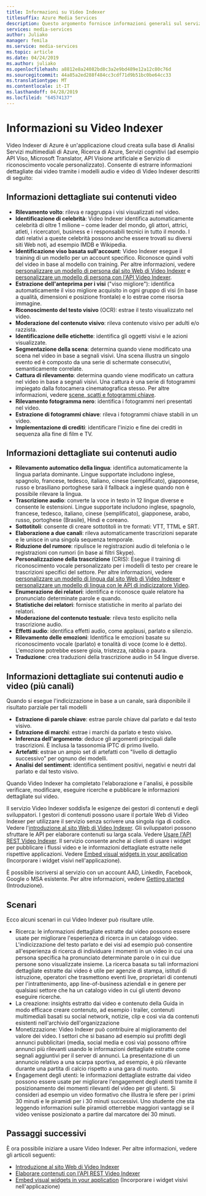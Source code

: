 ```yaml
---
title: Informazioni su Video Indexer
titlesuffix: Azure Media Services
description: Questo argomento fornisce informazioni generali sul servizio Video Indexer.
services: media-services
author: Juliako
manager: femila
ms.service: media-services
ms.topic: article
ms.date: 04/24/2019
ms.author: juliako
ms.openlocfilehash: a8812e8a24082bd8c3a2e9bd489e12a12c80c76d
ms.sourcegitcommit: 44a85a2ed288f484cc3cdf71d9b51bc0be64cc33
ms.translationtype: MT
ms.contentlocale: it-IT
ms.lasthandoff: 04/28/2019
ms.locfileid: "64574137"
---
```

# <a name="what-is-video-indexer"></a>Informazioni su Video Indexer

Video Indexer di Azure è un'applicazione cloud creata sulla base di Analisi Servizi multimediali di Azure, Ricerca di Azure, Servizi cognitivi (ad esempio API Viso, Microsoft Translator, API Visione artificiale e Servizio di riconoscimento vocale personalizzato). Consente di estrarre informazioni dettagliate dai video tramite i modelli audio e video di Video Indexer descritti di seguito:
  
## <a name="video-insights"></a>Informazioni dettagliate sui contenuti video

- **Rilevamento volto**: rileva e raggruppa i visi visualizzati nel video.
- **Identificazione di celebrità**: Video Indexer identifica automaticamente celebrità di oltre 1 milione – come leader del mondo, gli attori, attrici, atleti, i ricercatori, business e i responsabili tecnici in tutto il mondo. I dati relativi a queste celebrità possono anche essere trovati su diversi siti Web noti, ad esempio IMDB e Wikipedia.
- **Identificazione viso basata sull'account**: Video Indexer esegue il training di un modello per un account specifico. Riconosce quindi volti del video in base al modello con training. Per altre informazioni, vedere [personalizzare un modello di persona dal sito Web di Video Indexer](customize-person-model-with-website.md) e [personalizzare un modello di persona con l'API Video Indexer](customize-person-model-with-api.md).
- **Estrazione dell'anteprima per i visi** ("viso migliore"): identifica automaticamente il viso migliore acquisito in ogni gruppo di visi (in base a qualità, dimensioni e posizione frontale) e lo estrae come risorsa immagine.
- **Riconoscimento del testo visivo** (OCR): estrae il testo visualizzato nel video.
- **Moderazione del contenuto visivo**: rileva contenuto visivo per adulti e/o razzista.
- **Identificazione delle etichette**: identifica gli oggetti visivi e le azioni visualizzate.
- **Segmentazione della scena**: determina quando viene modificato una scena nel video in base a segnali visivi. Una scena illustra un singolo evento ed è composto da una serie di schermate consecutivi, semanticamente correlate. 
- **Cattura di rilevamento**: determina quando viene modificato un cattura nel video in base a segnali visivi. Una cattura è una serie di fotogrammi impiegato dalla fotocamera cinematografica stesso. Per altre informazioni, vedere [scene, scatti e fotogrammi chiave](scenes-shots-keyframes.md).
- **Rilevamento fotogramma nero**: identifica i fotogrammi neri presentati nel video.
- **Estrazione di fotogrammi chiave**: rileva i fotogrammi chiave stabili in un video.
- **Implementazione di crediti**: identificare l'inizio e fine dei crediti in sequenza alla fine di film e TV.

## <a name="audio-insights"></a>Informazioni dettagliate sui contenuti audio

- **Rilevamento automatico della lingua**: identifica automaticamente la lingua parlata dominante. Lingue supportate includono inglese, spagnolo, francese, tedesco, italiano, cinese (semplificato), giapponese, russo e brasiliano portoghese sarà il fallback a inglese quando non è possibile rilevare la lingua.
- **Trascrizione audio**: converte la voce in testo in 12 lingue diverse e consente le estensioni. Lingue supportate includono inglese, spagnolo, francese, tedesco, italiano, cinese (semplificato), giapponese, arabo, russo, portoghese (Brasile), Hindi e coreano.
- **Sottotitoli**: consente di creare sottotitoli in tre formati: VTT, TTML e SRT.
- **Elaborazione a due canali**: rileva automaticamente trascrizioni separate e le unisce in una singola sequenza temporale.
- **Riduzione del rumore**: ripulisce le registrazioni audio di telefonia o le registrazioni con rumori (in base ai filtri Skype).
- **Personalizzazione della trascrizione** (CRIS): Esegue il training di riconoscimento vocale personalizzato per i modelli di testo per creare le trascrizioni specifici del settore. Per altre informazioni, vedere [personalizzare un modello di lingua dal sito Web di Video Indexer](customize-language-model-with-website.md) e [personalizzare un modello di lingua con le API di indicizzatore Video](customize-language-model-with-api.md).
- **Enumerazione dei relatori**: identifica e riconosce quale relatore ha pronunciato determinate parole e quando.
- **Statistiche dei relatori**: fornisce statistiche in merito al parlato dei relatori.
- **Moderazione del contenuto testuale**: rileva testo esplicito nella trascrizione audio.
- **Effetti audio**: identifica effetti audio, come applausi, parlato e silenzio.
- **Rilevamento delle emozioni**: Identifica le emozioni basate su riconoscimento vocale (parlato) e tonalità di voce (come lo è detto).  L'emozione potrebbe essere gioia, tristezza, rabbia o paura.
- **Traduzione**: crea traduzioni della trascrizione audio in 54 lingue diverse.

## <a name="audio-and-video-insights-multi-channels"></a>Informazioni dettagliate sui contenuti audio e video (più canali)

Quando si esegue l'indicizzazione in base a un canale, sarà disponibile il risultato parziale per tali modelli

- **Estrazione di parole chiave**: estrae parole chiave dal parlato e dal testo visivo.
- **Estrazione di marchi**: estrae i marchi da parlato e testo visivo.
- **Inferenza dell'argomento**: deduce gli argomenti principali dalle trascrizioni. È inclusa la tassonomia IPTC di primo livello.
- **Artefatti**: estrae un ampio set di artefatti con "livello di dettaglio successivo" per ognuno dei modelli.
- **Analisi del sentiment**: identifica sentiment positivi, negativi e neutri dal parlato e dal testo visivo.
 
Quando Video Indexer ha completato l'elaborazione e l'analisi, è possibile verificare, modificare, eseguire ricerche e pubblicare le informazioni dettagliate sui video.

Il servizio Video Indexer soddisfa le esigenze dei gestori di contenuti e degli sviluppatori. I gestori di contenuti possono usare il portale Web di Video Indexer per utilizzare il servizio senza scrivere una singola riga di codice. Vedere l'[introduzione al sito Web di Video Indexer](video-indexer-get-started.md). Gli sviluppatori possono sfruttare le API per elaborare contenuti su larga scala. Vedere [Usare l'API REST Video Indexer](video-indexer-use-apis.md). Il servizio consente anche ai clienti di usare i widget per pubblicare i flussi video e le informazioni dettagliate estratte nelle rispettive applicazioni. Vedere [Embed visual widgets in your application](video-indexer-embed-widgets.md) (Incorporare i widget visivi nell'applicazione).

È possibile iscriversi al servizio con un account AAD, LinkedIn, Facebook, Google o MSA esistente. Per altre informazioni, vedere [Getting started](video-indexer-get-started.md) (Introduzione).

## <a name="scenarios"></a>Scenari

Ecco alcuni scenari in cui Video Indexer può risultare utile.

- Ricerca: le informazioni dettagliate estratte dal video possono essere usate per migliorare l'esperienza di ricerca in un catalogo video. L'indicizzazione del testo parlato e dei visi ad esempio può consentire all'esperienza di ricerca di individuare i momenti in un video in cui una persona specifica ha pronunciato determinate parole o in cui due persone sono visualizzate insieme. La ricerca basata su tali informazioni dettagliate estratte dai video è utile per agenzie di stampa, istituti di istruzione, operatori che trasmettono eventi live, proprietari di contenuti per l'intrattenimento, app line-of-business aziendali e in genere per qualsiasi settore che ha un catalogo video in cui gli utenti devono eseguire ricerche.
- La creazione: insights estratto dai video e contenuto della Guida in modo efficace creare contenuto, ad esempio i trailer, contenuti multimediali basati su social network, notizie, clip e così via da contenuti esistenti nell'archivio dell'organizzazione 
- Monetizzazione: Video Indexer può contribuire al miglioramento del valore dei video. I settori che si basano ad esempio sui profitti degli annunci pubblicitari (media, social media e così via) possono offrire annunci più rilevanti usando le informazioni dettagliate estratte come segnali aggiuntivi per il server di annunci. La presentazione di un annuncio relativo a una scarpa sportiva, ad esempio, è più rilevante durante una partita di calcio rispetto a una gara di nuoto.
- Engagement degli utenti: le informazioni dettagliate estratte dai video possono essere usate per migliorare l'engagement degli utenti tramite il posizionamento dei momenti rilevanti del video per gli utenti. Si consideri ad esempio un video formativo che illustra le sfere per i primi 30 minuti e le piramidi per i 30 minuti successivi. Uno studente che sta leggendo informazioni sulle piramidi otterrebbe maggiori vantaggi se il video venisse posizionato a partire dal marcatore dei 30 minuti.

## <a name="next-steps"></a>Passaggi successivi

È ora possibile iniziare a usare Video Indexer. Per altre informazioni, vedere gli articoli seguenti:

- [Introduzione al sito Web di Video Indexer](video-indexer-get-started.md)
- [Elaborare contenuti con l'API REST Video Indexer](video-indexer-use-apis.md)
- [Embed visual widgets in your application](video-indexer-embed-widgets.md) (Incorporare i widget visivi nell'applicazione)
